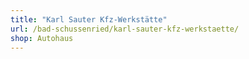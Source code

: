 ```yaml
---
title: "Karl Sauter Kfz-Werkstätte"
url: /bad-schussenried/karl-sauter-kfz-werkstaette/
shop: Autohaus
---
```

